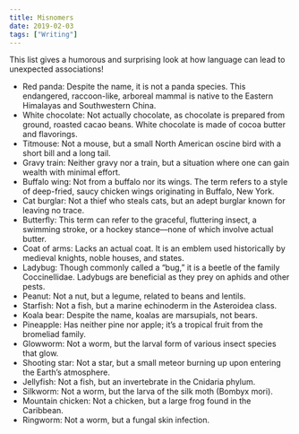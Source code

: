 ```yaml
---
title: Misnomers
date: 2019-02-03
tags: ["Writing"]
---
```


This list gives a humorous and surprising look at how language can lead to unexpected associations!

- Red panda: Despite the name, it is not a panda species. This endangered, raccoon-like, arboreal mammal is native to the Eastern Himalayas and Southwestern China.
- White chocolate: Not actually chocolate, as chocolate is prepared from ground, roasted cacao beans. White chocolate is made of cocoa butter and flavorings.
- Titmouse: Not a mouse, but a small North American oscine bird with a short bill and a long tail.
- Gravy train: Neither gravy nor a train, but a situation where one can gain wealth with minimal effort.
- Buffalo wing: Not from a buffalo nor its wings. The term refers to a style of deep-fried, saucy chicken wings originating in Buffalo, New York.
- Cat burglar: Not a thief who steals cats, but an adept burglar known for leaving no trace.
- Butterfly: This term can refer to the graceful, fluttering insect, a swimming stroke, or a hockey stance—none of which involve actual butter.
- Coat of arms: Lacks an actual coat. It is an emblem used historically by medieval knights, noble houses, and states.
- Ladybug: Though commonly called a “bug,” it is a beetle of the family Coccinellidae. Ladybugs are beneficial as they prey on aphids and other pests.
- Peanut: Not a nut, but a legume, related to beans and lentils.
- Starfish: Not a fish, but a marine echinoderm in the Asteroidea class.
- Koala bear: Despite the name, koalas are marsupials, not bears.
- Pineapple: Has neither pine nor apple; it’s a tropical fruit from the bromeliad family.
- Glowworm: Not a worm, but the larval form of various insect species that glow.
- Shooting star: Not a star, but a small meteor burning up upon entering the Earth’s atmosphere.
- Jellyfish: Not a fish, but an invertebrate in the Cnidaria phylum.
- Silkworm: Not a worm, but the larva of the silk moth (Bombyx mori).
- Mountain chicken: Not a chicken, but a large frog found in the Caribbean.
- Ringworm: Not a worm, but a fungal skin infection.


